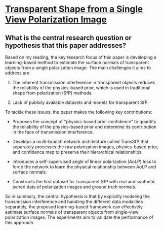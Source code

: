 # [Transparent Shape from a Single View Polarization Image](https://arxiv.org/abs/2204.06331)

## What is the central research question or hypothesis that this paper addresses?

 Based on my reading, the key research focus of this paper is developing a learning-based method to estimate the surface normals of transparent objects from a single polarization image. The main challenges it aims to address are:

1. The inherent transmission interference in transparent objects reduces the reliability of the physics-based prior, which is used in traditional shape from polarization (SfP) methods. 

2. Lack of publicly available datasets and models for transparent SfP.

To tackle these issues, the paper makes the following key contributions:

- Proposes the concept of "physics-based prior confidence" to quantify the reliability of the physics-based prior and determine its contribution in the face of transmission interference.

- Develops a multi-branch network architecture called TransSfP that separately processes the raw polarization images, physics-based prior, and confidence map to preserve their hierarchical relationships. 

- Introduces a self-supervised angle of linear polarization (AoLP) loss to force the network to learn the physical relationship between AoLP and surface normals.

- Constructs the first dataset for transparent SfP with real and synthetic paired data of polarization images and ground truth normals.

So in summary, the central hypothesis is that by explicitly modeling the transmission interference and handling the different data modalities separately, the proposed learning-based framework can effectively estimate surface normals of transparent objects from single-view polarization images. The experiments aim to validate the performance of this approach.
